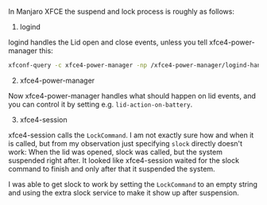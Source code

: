 In Manjaro XFCE the suspend and lock process is roughly as follows:

1. logind

logind handles the Lid open and close events, unless you tell xfce4-power-manager this:

```bash
xfconf-query -c xfce4-power-manager -np /xfce4-power-manager/logind-handle-lid-switch -t bool -s false
```

2. xfce4-power-manager

Now xfce4-power-manager handles what should happen on lid events,
and you can control it by setting e.g. `lid-action-on-battery`.

3. xfce4-session

xfce4-session calls the `LockCommand`.
I am not exactly sure how and when it is called, but from my observation
just specifying `slock` directly doesn't work:
When the lid was opened, slock was called, but the system suspended right after.
It looked like xfce4-session waited for the slock command to finish and only after that it suspended the system.

I was able to get slock to work by setting the `LockCommand` to an empty string and using the extra slock service
to make it show up after suspension.
